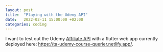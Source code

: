 ```yaml
---
layout: post
title:  "Playing with the Udemy API"
date:   2022-02-11 15:00:00 +02:00
categories: coding
---
```


I want to test out the Udemy [Affiliate API][udemy-api] with a flutter web app currently deployed here: https://ta-udemy-course-querier.netlify.app/.

[udemy-api]: https://www.udemy.com/user/edit-api-clients/
